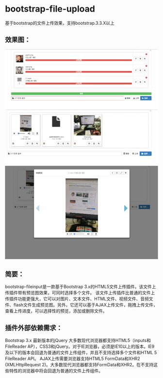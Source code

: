 # bootstrap-file-upload
基于bootstrap的文件上传效果，支持bootstrap.3.3.X以上

## 效果图：
<img src="file1.png" />
<img src="file2.png" />
<img src="file3.png" />

## 简要：
bootstrap-fileinput是一款基于Bootstrap 3.x的HTML5文件上传插件。该文件上传插件带有预览图效果，可同时选择多个文件。
该文件上传插件比普通的文件上传插件功能更强大，它可以对图片、文本文件、HTML文件、视频文件、音频文件、flash文件生成预览图。另外，它还可以基于AJAX上传文件，拖拽上传文件，查看上传进度，可以选择性的预览，添加或删除文件。

## 插件外部依赖需求：
Bootstrap 3.x
最新版本的jQuery
大多数现代浏览器都支持HTML5（inputs和FileReader AP），CSS3和jQuery。对于IE浏览器，必须是IE10以上的版本。IE9及以下的版本会回退为普通的文件上传组件，并且不支持选择多个文件和HTML 5 FileReader API。
AJAX上传需要浏览器支持HTML5 FormData和XHR2 (XMLHttpRequest 2)。大多数现代浏览器都支持FormData和XHR2。在不支持这些特性的浏览器中将会回退为普通的文件上传组件。
